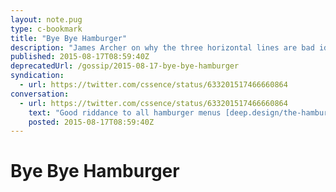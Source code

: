 ```yaml
---
layout: note.pug
type: c-bookmark
title: "Bye Bye Hamburger"
description: "James Archer on why the three horizontal lines are bad idea."
published: 2015-08-17T08:59:40Z
deprecatedUrl: /gossip/2015-08-17-bye-bye-hamburger
syndication:
  - url: https://twitter.com/cssence/status/633201517466660864
conversation:
  - url: https://twitter.com/cssence/status/633201517466660864
    text: "Good riddance to all hamburger menus [deep.design/the-hamburger-menu](https://jamesarcher.me/hamburger-menu) - brilliant article by&nbsp;[@jamesarcher](https://twitter.com/jamesarcher)"
    posted: 2015-08-17T08:59:40Z
---
```


# Bye Bye Hamburger
